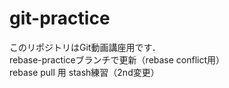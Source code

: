 # git-practice
このリポジトリはGit動画講座用です．<BR>
rebase-practiceブランチで更新（rebase conflict用）<BR>
  rebase pull 用
stash練習（2nd変更）
